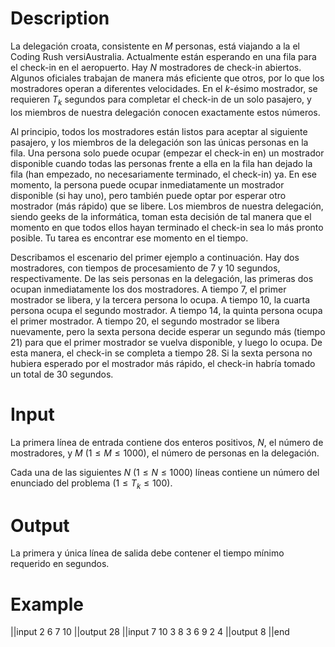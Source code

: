 # Description
La delegación croata, consistente en $M$ personas, está viajando a la el Coding Rush versiAustralia. Actualmente están esperando en una fila para el check-in en el aeropuerto. Hay $N$ mostradores de check-in abiertos. Algunos oficiales trabajan de manera más eficiente que otros, por lo que los mostradores operan a diferentes velocidades. En el $k$-ésimo mostrador, se requieren $T_k$ segundos para completar el check-in de un solo pasajero, y los miembros de nuestra delegación conocen exactamente estos números.

Al principio, todos los mostradores están listos para aceptar al siguiente pasajero, y los miembros de la delegación son las únicas personas en la fila. Una persona solo puede ocupar (empezar el check-in en) un mostrador disponible cuando todas las personas frente a ella en la fila han dejado la fila (han empezado, no necesariamente terminado, el check-in) ya. En ese momento, la persona puede ocupar inmediatamente un mostrador disponible (si hay uno), pero también puede optar por esperar otro mostrador (más rápido) que se libere. Los miembros de nuestra delegación, siendo geeks de la informática, toman esta decisión de tal manera que el momento en que todos ellos hayan terminado el check-in sea lo más pronto posible. Tu tarea es encontrar ese momento en el tiempo.

Describamos el escenario del primer ejemplo a continuación. Hay dos mostradores, con tiempos de procesamiento de 7 y 10 segundos, respectivamente. De las seis personas en la delegación, las primeras dos ocupan inmediatamente los dos mostradores. A tiempo 7, el primer mostrador se libera, y la tercera persona lo ocupa. A tiempo 10, la cuarta persona ocupa el segundo mostrador. A tiempo 14, la quinta persona ocupa el primer mostrador. A tiempo 20, el segundo mostrador se libera nuevamente, pero la sexta persona decide esperar un segundo más (tiempo 21) para que el primer mostrador se vuelva disponible, y luego lo ocupa. De esta manera, el check-in se completa a tiempo 28. Si la sexta persona no hubiera esperado por el mostrador más rápido, el check-in habría tomado un total de 30 segundos.
# Input

La primera línea de entrada contiene dos enteros positivos, $N$, el número de mostradores, y $M$ (1$\leq M \leq 1000$), el número de personas en la delegación.

Cada una de las siguientes $N$ (1$\leq N \leq 1000$) líneas contiene un número del enunciado del problema (1$\leq T_k \leq 100$).

# Output

La primera y única línea de salida debe contener el tiempo mínimo requerido en segundos.

# Example
||input
2 6
7
10
||output
28
||input
7 10
3
8
3
6
9
2
4
||output
8
||end
